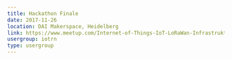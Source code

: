 ```yaml
---
title: Hackathon Finale
date: 2017-11-26
location: DAI Makerspace, Heidelberg
link: https://www.meetup.com/Internet-of-Things-IoT-LoRaWan-Infrastruktur-4-RheinNeckar/events/245403448/
usergroup: iotrn
type: usergroup
---
```


